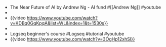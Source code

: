 - The Near Future of AI by Andrew Ng - AI fund #[[Andrew Ng]] #youtube
-
- {{video https://www.youtube.com/watch?v=KDBq0GqKpqA&list=WL&index=1&t=1530s}}
-
- Logseq beginner's course #Logseq #tutorial #youtube
- {{video https://www.youtube.com/watch?v=3OgHp12xhSI}}
